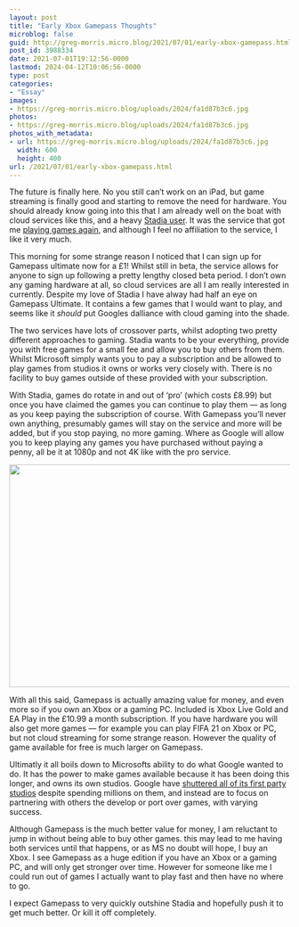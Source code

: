 ```yaml
---
layout: post
title: "Early Xbox Gamepass Thoughts"
microblog: false
guid: http://greg-morris.micro.blog/2021/07/01/early-xbox-gamepass.html
post_id: 3988334
date: 2021-07-01T19:12:56-0000
lastmod: 2024-04-12T10:06:56-0000
type: post
categories:
- "Essay"
images:
- https://greg-morris.micro.blog/uploads/2024/fa1d87b3c6.jpg
photos:
- https://greg-morris.micro.blog/uploads/2024/fa1d87b3c6.jpg
photos_with_metadata:
- url: https://greg-morris.micro.blog/uploads/2024/fa1d87b3c6.jpg
  width: 600
  height: 400
url: /2021/07/01/early-xbox-gamepass.html
---
```

<!--kg-card-begin: html--><p>The future is finally here. No you still can’t work on an iPad, but game streaming is finally good and starting to remove the need for hardware. You should already know going into this that I am already well on the boat with cloud services like this, and a heavy <a href="/2021/02/13/stadia.html">Stadia user</a>. It was the service that got me <a href="/2021/03/04/playing-again.html">playing games again</a>, and although I feel no affiliation to the service, I like it very much.</p>
<p>This morning for some strange reason I noticed that I can sign up for Gamepass ultimate now for a £1! Whilst still in beta, the service allows for anyone to sign up following a pretty lengthy closed beta period. I don’t own any gaming hardware at all, so cloud services are all I am really interested in currently. Despite my love of Stadia I have alway had half an eye on Gamepass Ultimate. It contains a few games that I would want to play, and seems like it <em>should</em> put Googles dalliance with cloud gaming into the shade.</p>
<p>The two services have lots of crossover parts, whilst adopting two pretty different approaches to gaming. Stadia wants to be your everything, provide you with free games for a small fee and allow you to buy others from them. Whilst Microsoft simply wants you to pay a subscription and be allowed to play games from studios it owns or works very closely with. There is no facility to buy games outside of these provided with your subscription.</p>
<p>With Stadia, games do rotate in and out of ‘pro’ (which costs £8.99) but once you have claimed the games you can continue to play them — as long as you keep paying the subscription of course. With Gamepass you’ll never own anything, presumably games will stay on the service and more will be added, but if you stop paying, no more gaming. Where as Google will allow you to keep playing any games you have purchased without paying a penny, all be it at 1080p and not 4K like with the pro service.</p>
<p><img loading="lazy" src="https://greg-morris.micro.blog/uploads/2024/fa1d87b3c6.jpg" width="600" height="400" alt="" /></p>
<p>With all this said, Gamepass is actually amazing value for money, and even more so if you own an Xbox or a gaming PC. Included is Xbox Live Gold and EA Play in the £10.99 a month subscription. If you have hardware you will also get more games — for example you can play FIFA 21 on Xbox or PC, but not cloud streaming for some strange reason. However the quality of game available for free is much larger on Gamepass.</p>
<p>Ultimatly it all boils down to Microsofts ability to do what Google wanted to do. It has the power to make games available because it has been doing this longer, and owns its own studios. Google have <a href="https://www.theverge.com/2021/2/16/22286252/google-stadia-studios-shut-down-timing-good-progress-report">shuttered all of its first party studios</a> despite spending millions on them, and instead are to focus on partnering with others the develop or port over games, with varying success.</p>
<p>Although Gamepass is the much better value for money, I am reluctant to jump in without being able to buy other games. this may lead to me having both services until that happens, or as MS no doubt will hope, I buy an Xbox. I see Gamepass as a huge edition if you have an Xbox or a gaming PC, and will only get stronger over time. However for someone like me I could run out of games I actually want to play fast and then have no where to go. </p>
<p>I expect Gamepass to very quickly outshine Stadia and hopefully push it to get much better. Or kill it off completely.</p>
<!--kg-card-end: html-->
